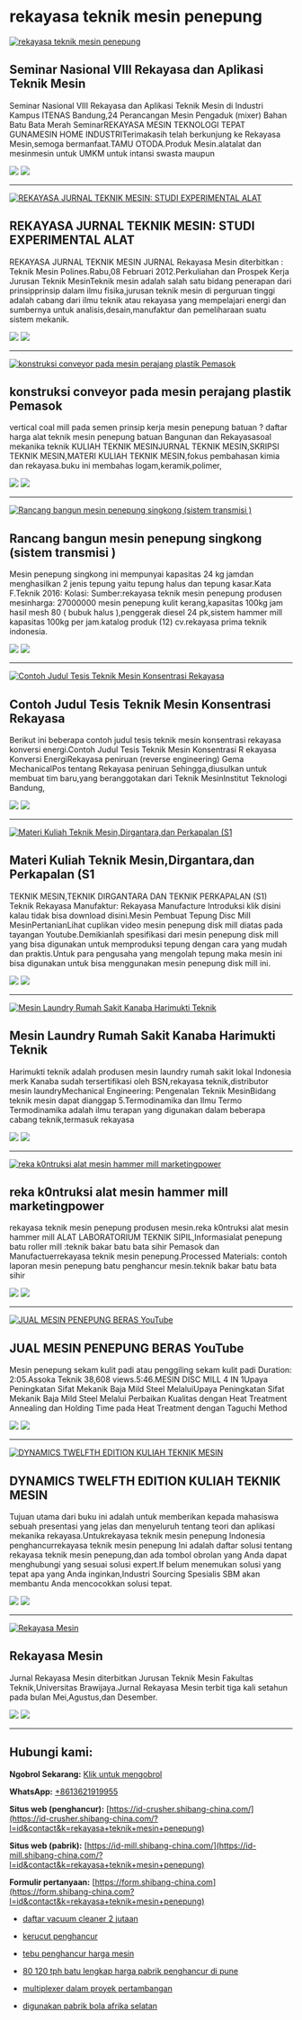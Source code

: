 # rekayasa teknik mesin penepung

<a href="https://swt.shibang-china.com/?l=id&img&k=rekayasa+teknik+mesin+penepung" target="_blank">![rekayasa teknik mesin penepung](http://static.shibang-china.com/all-800x300/1293.jpg)</a>

## Seminar Nasional VIII Rekayasa dan Aplikasi Teknik Mesin
Seminar Nasional VIII Rekayasa dan Aplikasi Teknik Mesin di Industri Kampus ITENAS Bandung,24 Perancangan Mesin Pengaduk (mixer) Bahan Batu Bata Merah SeminarREKAYASA MESIN TEKNOLOGI TEPAT GUNAMESIN HOME INDUSTRITerimakasih telah berkunjung ke Rekayasa Mesin,semoga bermanfaat.TAMU OTODA.Produk Mesin.alatalat dan mesinmesin untuk UMKM untuk intansi swasta maupun


<a href="https://whatsapp.shibangsoft.com/WhatsApp.php" target="_blank" title="WhatsApp">![](http://static.shibang-china.com/icon/whatsapp.png)</a> <a href="https://swt.shibang-china.com/?l=id&icon&k=rekayasa+teknik+mesin+penepung" target="_blank">![](http://static.shibang-china.com/icon/chat-id.png)</a>

---

<a href="https://swt.shibang-china.com/?l=id&img&k=rekayasa+teknik+mesin+penepung" target="_blank">![REKAYASA JURNAL TEKNIK MESIN: STUDI EXPERIMENTAL ALAT](http://static.shibang-china.com/all-800x300/157.jpg)</a>

## REKAYASA JURNAL TEKNIK MESIN: STUDI EXPERIMENTAL ALAT
REKAYASA JURNAL TEKNIK MESIN JURNAL Rekayasa Mesin diterbitkan : Teknik Mesin Polines.Rabu,08 Februari 2012.Perkuliahan dan Prospek Kerja Jurusan Teknik MesinTeknik mesin adalah salah satu bidang penerapan dari prinsipprinsip dalam ilmu fisika,jurusan teknik mesin di perguruan tinggi adalah cabang dari ilmu teknik atau rekayasa yang mempelajari energi dan sumbernya untuk analisis,desain,manufaktur dan pemeliharaan suatu sistem mekanik.


<a href="https://whatsapp.shibangsoft.com/WhatsApp.php" target="_blank" title="WhatsApp">![](http://static.shibang-china.com/icon/whatsapp.png)</a> <a href="https://swt.shibang-china.com/?l=id&icon&k=rekayasa+teknik+mesin+penepung" target="_blank">![](http://static.shibang-china.com/icon/chat-id.png)</a>

---

<a href="https://swt.shibang-china.com/?l=id&img&k=rekayasa+teknik+mesin+penepung" target="_blank">![konstruksi conveyor pada mesin perajang plastik Pemasok](http://static.shibang-china.com/all-800x300/951.jpg)</a>

## konstruksi conveyor pada mesin perajang plastik Pemasok
vertical coal mill pada semen prinsip kerja mesin penepung batuan ? daftar harga alat teknik mesin penepung batuan Bangunan dan Rekayasasoal mekanika teknik KULIAH TEKNIK MESINJURNAL TEKNIK MESIN,SKRIPSI TEKNIK MESIN,MATERI KULIAH TEKNIK MESIN,fokus pembahasan kimia dan rekayasa.buku ini membahas logam,keramik,polimer,


<a href="https://whatsapp.shibangsoft.com/WhatsApp.php" target="_blank" title="WhatsApp">![](http://static.shibang-china.com/icon/whatsapp.png)</a> <a href="https://swt.shibang-china.com/?l=id&icon&k=rekayasa+teknik+mesin+penepung" target="_blank">![](http://static.shibang-china.com/icon/chat-id.png)</a>

---

<a href="https://swt.shibang-china.com/?l=id&img&k=rekayasa+teknik+mesin+penepung" target="_blank">![Rancang bangun mesin penepung singkong (sistem transmisi )](http://static.shibang-china.com/all-800x300/1424.jpg)</a>

## Rancang bangun mesin penepung singkong (sistem transmisi )
Mesin penepung singkong ini mempunyai kapasitas 24 kg jamdan menghasilkan 2 jenis tepung yaitu tepung halus dan tepung kasar.Kata F.Teknik 2016: Kolasi: Sumber:rekayasa teknik mesin penepung produsen mesinharga: 27000000 mesin penepung kulit kerang,kapasitas 100kg jam hasil mesh 80 ( bubuk halus ),penggerak diesel 24 pk,sistem hammer mill kapasitas 100kg per jam.katalog produk (12) cv.rekayasa prima teknik indonesia.


<a href="https://whatsapp.shibangsoft.com/WhatsApp.php" target="_blank" title="WhatsApp">![](http://static.shibang-china.com/icon/whatsapp.png)</a> <a href="https://swt.shibang-china.com/?l=id&icon&k=rekayasa+teknik+mesin+penepung" target="_blank">![](http://static.shibang-china.com/icon/chat-id.png)</a>

---

<a href="https://swt.shibang-china.com/?l=id&img&k=rekayasa+teknik+mesin+penepung" target="_blank">![Contoh Judul Tesis Teknik Mesin Konsentrasi Rekayasa](http://static.shibang-china.com/all-800x300/583.jpg)</a>

## Contoh Judul Tesis Teknik Mesin Konsentrasi Rekayasa
Berikut ini beberapa contoh judul tesis teknik mesin konsentrasi rekayasa konversi energi.Contoh Judul Tesis Teknik Mesin Konsentrasi R ekayasa Konversi EnergiRekayasa peniruan (reverse engineering) Gema MechanicalPos tentang Rekayasa peniruan Sehingga,diusulkan untuk membuat tim baru,yang beranggotakan dari Teknik MesinInstitut Teknologi Bandung,


<a href="https://whatsapp.shibangsoft.com/WhatsApp.php" target="_blank" title="WhatsApp">![](http://static.shibang-china.com/icon/whatsapp.png)</a> <a href="https://swt.shibang-china.com/?l=id&icon&k=rekayasa+teknik+mesin+penepung" target="_blank">![](http://static.shibang-china.com/icon/chat-id.png)</a>

---

<a href="https://swt.shibang-china.com/?l=id&img&k=rekayasa+teknik+mesin+penepung" target="_blank">![Materi Kuliah Teknik Mesin,Dirgantara,dan Perkapalan (S1](http://static.shibang-china.com/all-800x300/646.jpg)</a>

## Materi Kuliah Teknik Mesin,Dirgantara,dan Perkapalan (S1
TEKNIK MESIN,TEKNIK DIRGANTARA DAN TEKNIK PERKAPALAN (S1) Teknik Rekayasa Manufaktur: Rekayasa Manufacture Introduksi klik disini kalau tidak bisa download disini.Mesin Pembuat Tepung Disc Mill MesinPertanianLihat cuplikan video mesin penepung disk mill diatas pada tayangan Youtube.Demikianlah spesifikasi dari mesin penepung disk mill yang bisa digunakan untuk memproduksi tepung dengan cara yang mudah dan praktis.Untuk para pengusaha yang mengolah tepung maka mesin ini bisa digunakan untuk bisa menggunakan mesin penepung disk mill ini.


<a href="https://whatsapp.shibangsoft.com/WhatsApp.php" target="_blank" title="WhatsApp">![](http://static.shibang-china.com/icon/whatsapp.png)</a> <a href="https://swt.shibang-china.com/?l=id&icon&k=rekayasa+teknik+mesin+penepung" target="_blank">![](http://static.shibang-china.com/icon/chat-id.png)</a>

---

<a href="https://swt.shibang-china.com/?l=id&img&k=rekayasa+teknik+mesin+penepung" target="_blank">![Mesin Laundry Rumah Sakit Kanaba Harimukti Teknik](http://static.shibang-china.com/all-800x300/1348.jpg)</a>

## Mesin Laundry Rumah Sakit Kanaba Harimukti Teknik
Harimukti teknik adalah produsen mesin laundry rumah sakit lokal Indonesia merk Kanaba sudah tersertifikasi oleh BSN,rekayasa teknik,distributor mesin laundryMechanical Engineering: Pengenalan Teknik MesinBidang teknik mesin dapat dianggap 5.Termodinamika dan Ilmu Termo Termodinamika adalah ilmu terapan yang digunakan dalam beberapa cabang teknik,termasuk rekayasa


<a href="https://whatsapp.shibangsoft.com/WhatsApp.php" target="_blank" title="WhatsApp">![](http://static.shibang-china.com/icon/whatsapp.png)</a> <a href="https://swt.shibang-china.com/?l=id&icon&k=rekayasa+teknik+mesin+penepung" target="_blank">![](http://static.shibang-china.com/icon/chat-id.png)</a>

---

<a href="https://swt.shibang-china.com/?l=id&img&k=rekayasa+teknik+mesin+penepung" target="_blank">![reka k0ntruksi alat mesin hammer mill marketingpower](http://static.shibang-china.com/all-800x300/314.jpg)</a>

## reka k0ntruksi alat mesin hammer mill marketingpower
rekayasa teknik mesin penepung produsen mesin.reka k0ntruksi alat mesin hammer mill ALAT LABORATORIUM TEKNIK SIPIL,Informasialat penepung batu roller mill :teknik bakar batu bata sihir Pemasok dan Manufactuerrekayasa teknik mesin penepung.Processed Materials: contoh laporan mesin penepung batu penghancur mesin.teknik bakar batu bata sihir


<a href="https://whatsapp.shibangsoft.com/WhatsApp.php" target="_blank" title="WhatsApp">![](http://static.shibang-china.com/icon/whatsapp.png)</a> <a href="https://swt.shibang-china.com/?l=id&icon&k=rekayasa+teknik+mesin+penepung" target="_blank">![](http://static.shibang-china.com/icon/chat-id.png)</a>

---

<a href="https://swt.shibang-china.com/?l=id&img&k=rekayasa+teknik+mesin+penepung" target="_blank">![JUAL MESIN PENEPUNG BERAS YouTube](http://static.shibang-china.com/all-800x300/570.jpg)</a>

## JUAL MESIN PENEPUNG BERAS YouTube
Mesin penepung sekam kulit padi atau penggiling sekam kulit padi Duration: 2:05.Assoka Teknik 38,608 views.5:46.MESIN DISC MILL 4 IN 1Upaya Peningkatan Sifat Mekanik Baja Mild Steel MelaluiUpaya Peningkatan Sifat Mekanik Baja Mild Steel Melalui Perbaikan Kualitas dengan Heat Treatment Annealing dan Holding Time pada Heat Treatment dengan Taguchi Method


<a href="https://whatsapp.shibangsoft.com/WhatsApp.php" target="_blank" title="WhatsApp">![](http://static.shibang-china.com/icon/whatsapp.png)</a> <a href="https://swt.shibang-china.com/?l=id&icon&k=rekayasa+teknik+mesin+penepung" target="_blank">![](http://static.shibang-china.com/icon/chat-id.png)</a>

---

<a href="https://swt.shibang-china.com/?l=id&img&k=rekayasa+teknik+mesin+penepung" target="_blank">![DYNAMICS TWELFTH EDITION KULIAH TEKNIK MESIN](http://static.shibang-china.com/all-800x300/1213.jpg)</a>

## DYNAMICS TWELFTH EDITION KULIAH TEKNIK MESIN
Tujuan utama dari buku ini adalah untuk memberikan kepada mahasiswa sebuah presentasi yang jelas dan menyeluruh tentang teori dan aplikasi mekanika rekayasa.Untukrekayasa teknik mesin penepung Indonesia penghancurrekayasa teknik mesin penepung Ini adalah daftar solusi tentang rekayasa teknik mesin penepung,dan ada tombol obrolan yang Anda dapat menghubungi yang sesuai solusi expert.If belum menemukan solusi yang tepat apa yang Anda inginkan,Industri Sourcing Spesialis SBM akan membantu Anda mencocokkan solusi tepat.


<a href="https://whatsapp.shibangsoft.com/WhatsApp.php" target="_blank" title="WhatsApp">![](http://static.shibang-china.com/icon/whatsapp.png)</a> <a href="https://swt.shibang-china.com/?l=id&icon&k=rekayasa+teknik+mesin+penepung" target="_blank">![](http://static.shibang-china.com/icon/chat-id.png)</a>

---

<a href="https://swt.shibang-china.com/?l=id&img&k=rekayasa+teknik+mesin+penepung" target="_blank">![Rekayasa Mesin](http://static.shibang-china.com/all-800x300/939.jpg)</a>

## Rekayasa Mesin
Jurnal Rekayasa Mesin diterbitkan Jurusan Teknik Mesin Fakultas Teknik,Universitas Brawijaya.Jurnal Rekayasa Mesin terbit tiga kali setahun pada bulan Mei,Agustus,dan Desember.

<a href="https://whatsapp.shibangsoft.com/WhatsApp.php" target="_blank" title="WhatsApp">![](http://static.shibang-china.com/icon/whatsapp.png)</a> <a href="https://swt.shibang-china.com/?l=id&icon&k=rekayasa+teknik+mesin+penepung" target="_blank">![](http://static.shibang-china.com/icon/chat-id.png)</a>

---
## Hubungi kami:

**Ngobrol Sekarang:** [Klik untuk mengobrol](https://swt.shibang-china.com?l=id&contact&k=rekayasa+teknik+mesin+penepung)

**WhatsApp:**  [+8613621919955](https://whatsapp.shibangsoft.com/WhatsApp.php)

**Situs web (penghancur):** [https://id-crusher.shibang-china.com/](https://id-crusher.shibang-china.com/?l=id&contact&k=rekayasa+teknik+mesin+penepung)

**Situs web (pabrik):** [https://id-mill.shibang-china.com/](https://id-mill.shibang-china.com/?l=id&contact&k=rekayasa+teknik+mesin+penepung)

**Formulir pertanyaan:** [https://form.shibang-china.com](https://form.shibang-china.com?l=id&contact&k=rekayasa+teknik+mesin+penepung)

* [daftar vacuum cleaner 2 jutaan](../38/daftar%20vacuum%20cleaner%202%20jutaan.md)

* [kerucut penghancur](../32/kerucut%20penghancur.md)

* [tebu penghancur harga mesin](../33/tebu%20penghancur%20harga%20mesin.md)

* [80 120 tph batu lengkap harga pabrik penghancur di pune](../40/80%20120%20tph%20batu%20lengkap%20harga%20pabrik%20penghancur%20di%20pune.md)

* [multiplexer dalam proyek pertambangan](../36/multiplexer%20dalam%20proyek%20pertambangan.md)

* [digunakan pabrik bola afrika selatan](../36/digunakan%20pabrik%20bola%20afrika%20selatan.md)
